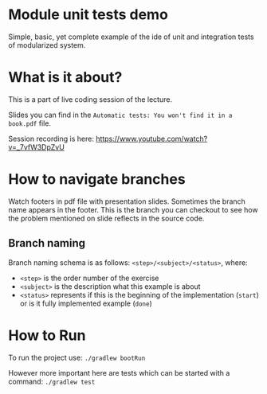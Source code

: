# Module unit tests demo

Simple, basic, yet complete example of the ide of unit and integration tests of modularized system.

# What is it about?

This is a part of live coding session of the lecture. 

Slides you can find in the `Automatic tests: You won't find it in a book.pdf` file.

Session recording is here: https://www.youtube.com/watch?v=_7vfW3DpZvU 

# How to navigate branches
 
Watch footers in pdf file with presentation slides. Sometimes the branch name appears in the footer. This is the branch you can checkout to see how the problem mentioned on slide reflects in the source code.

## Branch naming
Branch naming schema is as follows: `<step>/<subject>/<status>`, where:
* `<step>` is the order number of the exercise
* `<subject>` is the description what this example is about
* `<status>` represents if this is the beginning of the implementation (`start`) or is it fully implemented example (`done`)

# How to Run
To run the project use: 
`./gradlew bootRun`

However more important here are tests which can be started with a command:
`./gradlew test`